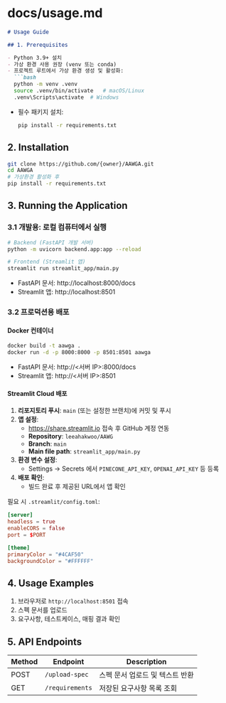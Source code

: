 # docs/usage.md

```markdown
# Usage Guide

## 1. Prerequisites

- Python 3.9+ 설치
- 가상 환경 사용 권장 (venv 또는 conda)
- 프로젝트 루트에서 가상 환경 생성 및 활성화:
  ```bash
  python -m venv .venv
  source .venv/bin/activate   # macOS/Linux
  .venv\Scripts\activate  # Windows
  ```
- 필수 패키지 설치:
  ```bash
  pip install -r requirements.txt
  ```

## 2. Installation
```bash
git clone https://github.com/{owner}/AAWGA.git
cd AAWGA
# 가상환경 활성화 후
pip install -r requirements.txt
```

## 3. Running the Application

### 3.1 개발용: 로컬 컴퓨터에서 실행
```bash
# Backend (FastAPI 개발 서버)
python -m uvicorn backend.app:app --reload

# Frontend (Streamlit 앱)
streamlit run streamlit_app/main.py
```
- FastAPI 문서: http://localhost:8000/docs
- Streamlit 앱: http://localhost:8501

### 3.2 프로덕션용 배포

#### Docker 컨테이너
```bash
docker build -t aawga .
docker run -d -p 8000:8000 -p 8501:8501 aawga
```
- FastAPI 문서: http://<서버 IP>:8000/docs
- Streamlit 앱: http://<서버 IP>:8501

#### Streamlit Cloud 배포
1. **리포지토리 푸시**: `main` (또는 설정한 브랜치)에 커밋 및 푸시
2. **앱 설정**:
   - https://share.streamlit.io 접속 후 GitHub 계정 연동
   - **Repository**: `leeahakwoo/AAWG`
   - **Branch**: `main`
   - **Main file path**: `streamlit_app/main.py`
3. **환경 변수 설정**:
   - Settings → Secrets 에서 `PINECONE_API_KEY`, `OPENAI_API_KEY` 등 등록
4. **배포 확인**:
   - 빌드 완료 후 제공된 URL에서 앱 확인

필요 시 `.streamlit/config.toml`:
```toml
[server]
headless = true
enableCORS = false
port = $PORT

[theme]
primaryColor = "#4CAF50"
backgroundColor = "#FFFFFF"
```

## 4. Usage Examples
1. 브라우저로 `http://localhost:8501` 접속
2. 스펙 문서를 업로드
3. 요구사항, 테스트케이스, 매핑 결과 확인

## 5. API Endpoints
| Method | Endpoint        | Description                         |
| ------ | --------------- | ----------------------------------- |
| POST   | `/upload-spec`  | 스펙 문서 업로드 및 텍스트 반환       |
| GET    | `/requirements` | 저장된 요구사항 목록 조회          |
```
